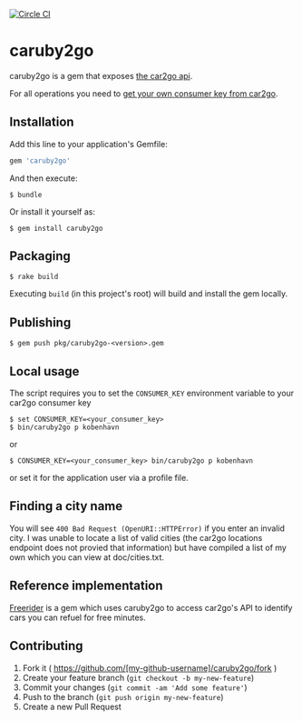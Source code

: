 [![Circle CI](https://circleci.com/gh/eebbesen/caruby2go.svg?style=shield)](https://circleci.com/gh/eebbesen/caruby2go)

# caruby2go

caruby2go is a gem that exposes [the car2go api](https://code.google.com/p/car2go/wiki/index_v2_1).

For all operations you need to [get your own consumer key from car2go](https://www.car2go.com/en/austin/car2go-apps/).

## Installation

Add this line to your application's Gemfile:

```ruby
gem 'caruby2go'
```

And then execute:

    $ bundle

Or install it yourself as:

    $ gem install caruby2go

## Packaging

    $ rake build

Executing `build` (in this project's root) will build and install the gem locally.

## Publishing

    $ gem push pkg/caruby2go-<version>.gem

## Local usage
The script requires you to set the `CONSUMER_KEY` environment variable to your car2go consumer key

    $ set CONSUMER_KEY=<your_consumer_key>
    $ bin/caruby2go p kobenhavn
or 

    $ CONSUMER_KEY=<your_consumer_key> bin/caruby2go p kobenhavn
or set it for the application user via a profile file.

## Finding a city name
You will see `400 Bad Request (OpenURI::HTTPError)` if you enter an invalid city.  I was unable to locate a list of valid cities (the car2go locations endpoint does not provied that information) but have compiled a list of my own which you can view at doc/cities.txt.

## Reference implementation
[Freerider](https://github.com/eebbesen/freerider) is a gem which uses caruby2go to access car2go's API to identify cars you can refuel for free minutes.

## Contributing

1. Fork it ( https://github.com/[my-github-username]/caruby2go/fork )
2. Create your feature branch (`git checkout -b my-new-feature`)
3. Commit your changes (`git commit -am 'Add some feature'`)
4. Push to the branch (`git push origin my-new-feature`)
5. Create a new Pull Request
